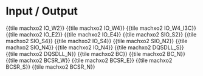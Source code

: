 # Input / Output

{{tile machxo2 IO_W2}}
{{tile machxo2 IO_W4}}
{{tile machxo2 IO_W4_I3C}}
{{tile machxo2 IO_E2}}
{{tile machxo2 IO_E4}}
{{tile machxo2 SIO_S2}}
{{tile machxo2 SIO_S4}}
{{tile machxo2 IO_S4}}
{{tile machxo2 SIO_N2}}
{{tile machxo2 SIO_N4}}
{{tile machxo2 IO_N4}}
{{tile machxo2 DQSDLL_S}}
{{tile machxo2 DQSDLL_N}}
{{tile machxo2 BC}}
{{tile machxo2 BC_N}}
{{tile machxo2 BCSR_W}}
{{tile machxo2 BCSR_E}}
{{tile machxo2 BCSR_S}}
{{tile machxo2 BCSR_N}}
